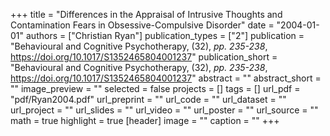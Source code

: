 +++
title = "Differences in the Appraisal of Intrusive Thoughts and Contamination Fears in Obsessive-Compulsive Disorder"
date = "2004-01-01"
authors = ["Christian Ryan"]
publication_types = ["2"]
publication = "Behavioural and Cognitive Psychotherapy, (32), _pp. 235-238_, https://doi.org/10.1017/S1352465804001237"
publication_short = "Behavioural and Cognitive Psychotherapy, (32), _pp. 235-238_, https://doi.org/10.1017/S1352465804001237"
abstract = ""
abstract_short = ""
image_preview = ""
selected = false
projects = []
tags = []
url_pdf = "pdf/Ryan2004.pdf"
url_preprint = ""
url_code = ""
url_dataset = ""
url_project = ""
url_slides = ""
url_video = ""
url_poster = ""
url_source = ""
math = true
highlight = true
[header]
image = ""
caption = ""
+++
